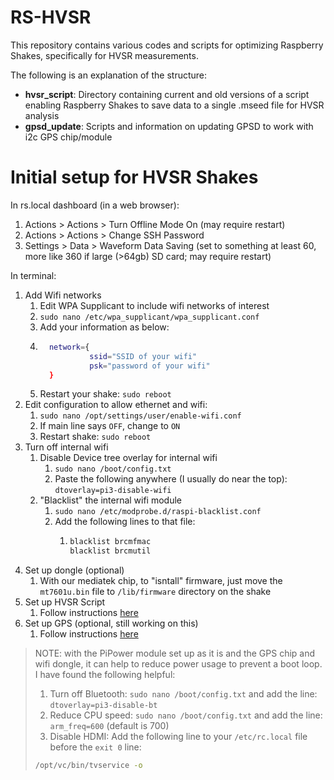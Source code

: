 # RS-HVSR

This repository contains various codes and scripts for optimizing Raspberry Shakes, specifically for HVSR measurements.

The following is an explanation of the structure:
* **hvsr_script**: Directory containing current and old versions of a script enabling Raspberry Shakes to save data to a single .mseed file for HVSR analysis
* **gpsd_update**: Scripts and information on updating GPSD to work with i2c GPS chip/module

# Initial setup for HVSR Shakes

In rs.local dashboard (in a web browser):
1. Actions > Actions > Turn Offline Mode On (may require restart)
2. Actions > Actions > Change SSH Password
3. Settings > Data > Waveform Data Saving (set to something at least 60, more like 360 if large (>64gb) SD card; may require restart)

In terminal:
1. Add Wifi networks
    1. Edit WPA Supplicant to include wifi networks of interest
    2. `sudo nano /etc/wpa_supplicant/wpa_supplicant.conf`
    3. Add your information as below:
    4. ```bash
         network={
                  ssid="SSID of your wifi"
                  psk="password of your wifi"
         }
       ```
    5. Restart your shake: `sudo reboot` 
2.  Edit configuration to allow ethernet and wifi:
    1.  `sudo nano /opt/settings/user/enable-wifi.conf`
    2.  If main line says `OFF`, change to `ON`
    3.  Restart shake: `sudo reboot`
3.  Turn off internal wifi
    1.  Disable Device tree overlay for internal wifi
        1.  `sudo nano /boot/config.txt`
        2.  Paste the following anywhere (I usually do near the top): `dtoverlay=pi3-disable-wifi`
    2.  "Blacklist" the internal wifi module
        1.  `sudo nano /etc/modprobe.d/raspi-blacklist.conf`
        2.  Add the following lines to that file:
            1.  ```bash
                blacklist brcmfmac
                blacklist brcmutil
                ````
5.  Set up dongle (optional)
    1. With our mediatek chip, to "isntall" firmware, just move the `mt7601u.bin` file to `/lib/firmware` directory on the shake
6. Set up HVSR Script
    1. Follow instructions [here](https://github.com/RJbalikian/SPRIT-HVSR/tree/main/sprit/resources/hvsrscripts)
8. Set up GPS (optional, still working on this)
    1. Follow instructions [here](https://github.com/RJbalikian/rs-hvsr/tree/main/gpsd_update)

> NOTE: with the PiPower module set up as it is and the GPS chip and wifi dongle, it can help to reduce power usage to prevent a boot loop. I have found the following helpful: 
> 1. Turn off Bluetooth: `sudo nano /boot/config.txt` and add the line: `dtoverlay=pi3-disable-bt`
> 2. Reduce CPU speed: `sudo nano /boot/config.txt` and add the line: `arm_freq=600` (default is 700)
> 3. Disable HDMI: Add the following line to your `/etc/rc.local` file before the `exit 0` line:
>   ```bash
>   /opt/vc/bin/tvservice -o
>   ```